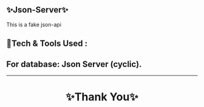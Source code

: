 
✨Json-Server✨
---
This is a fake json-api

💫Tech & Tools Used :
--- 

For database: Json Server (cyclic).      
---

---
<h1 align="center">✨Thank You✨</h1>
